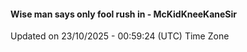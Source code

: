 #### Wise man says only fool rush in - McKidKneeKaneSir
Updated on 23/10/2025 - 00:59:24 (UTC) Time Zone
